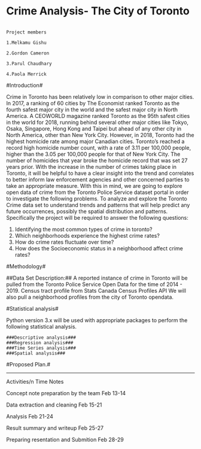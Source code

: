# Crime Analysis- The City of Toronto #

                                                                        Project members
                                                                        1.Melkamu Gishu
                                                                        2.Gordon Cameron
                                                                        3.Parul Chaudhary
                                                                        4.Paola Merrick


#Introduction#

Crime in Toronto has been relatively low in comparison to other major cities. In 2017, a ranking of 60 cities by The Economist ranked Toronto as the fourth safest major city in the world and the safest major city in North America. A CEOWORLD magazine ranked Toronto as the 95th safest cities in the world for 2018, running behind several other major cities like Tokyo, Osaka, Singapore, Hong Kong and Taipei but ahead of any other city in North America, other than New York City. However, in 2018, Toronto had the highest homicide rate among major Canadian cities. Toronto’s reached a record high homicide number count, with a rate of 3.11 per 100,000 people, higher than the 3.05 per 100,000 people for that of New York City. The number of homicides that year broke the homicide record that was set 27 years prior.
With the increase in the number of crimes taking place in Toronto, it will be helpful to have a clear insight into the trend and correlates to better inform law enforcement agencies and other concerned parties to take an appropriate measure. With this in mind, we are going to explore open data of crime from the Toronto Police Service dataset portal in order to investigate the following problems. 
To analyze and explore the Toronto Crime data set to understand trends and patterns that will help predict any future occurrences, possibly the spatial distribution and patterns. Specifically the project will be required to answer the following questions:
1.	Identifying the most common types of crime in toronto?
2.	Which neighborhoods experience the highest crime rates?
3.	How do crime rates fluctuate over time?
4.	How does the Socioeconomic status in a neighborhood affect crime rates?


#Methodology#

##Data Set Description:## 
   A reported instance of crime in Toronto will be pulled from the Toronto Police Service Open Data for the time of 2014 - 2019.
   Census tract profile from Stats Canada Census Profiles API
   We will also pull a neighborhood profiles from the city of Toronto opendata.

#Statistical analysis#

Python version 3.x will be used with appropriate packages to perform the following statistical analysis. 
	
	###Descriptive analysis###
	###Regression analysis###
	###Time Series analysis###
	###Spatial analysis###
	

#Proposed Plan.#
**************************************************************************************
Activities/n	                                       Time	                         Notes

Concept note preparation by the team	             Feb 13-14	

Data extraction and cleaning	                     Feb 15-21	

Analysis	                                     Feb 21-24	

Result summary and writeup	                     Feb 25-27

Preparing resentation and Submition	             Feb 28-29	


